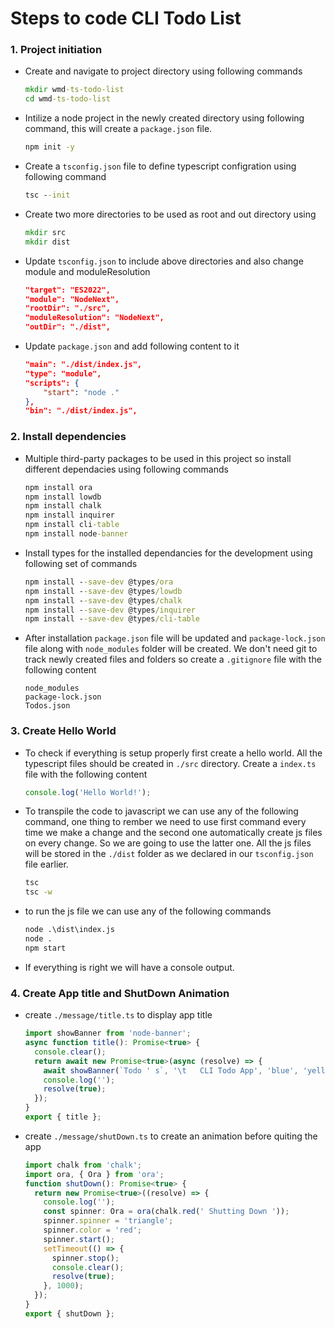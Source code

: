 # Steps to code CLI Todo List

### 1. Project initiation

- Create and navigate to project directory using following commands

  ```cmd
  mkdir wmd-ts-todo-list
  cd wmd-ts-todo-list
  ```

- Intilize a node project in the newly created directory using following command, this will create a `package.json` file.

  ```cmd
  npm init -y
  ```

- Create a `tsconfig.json` file to define typescript configration using following command

  ```cmd
  tsc --init
  ```

- Create two more directories to be used as root and out directory using

  ```cmd
  mkdir src
  mkdir dist
  ```

- Update `tsconfig.json` to include above directories and also change module and moduleResolution

  ```json
  "target": "ES2022",
  "module": "NodeNext",
  "rootDir": "./src",
  "moduleResolution": "NodeNext",
  "outDir": "./dist",
  ```

- Update `package.json` and add following content to it

  ```json
  "main": "./dist/index.js",
  "type": "module",
  "scripts": {
      "start": "node ."
  },
  "bin": "./dist/index.js",
  ```

### 2. Install dependencies

- Multiple third-party packages to be used in this project so install different dependacies using following commands

  ```cmd
  npm install ora
  npm install lowdb
  npm install chalk
  npm install inquirer
  npm install cli-table
  npm install node-banner
  ```

- Install types for the installed dependancies for the development using following set of commands

  ```cmd
  npm install --save-dev @types/ora
  npm install --save-dev @types/lowdb
  npm install --save-dev @types/chalk
  npm install --save-dev @types/inquirer
  npm install --save-dev @types/cli-table
  ```

- After installation `package.json` file will be updated and `package-lock.json` file along with `node_modules` folder will be created. We don't need git to track newly created files and folders so create a `.gitignore` file with the following content

  ```gitignore
  node_modules
  package-lock.json
  Todos.json
  ```

### 3. Create Hello World

- To check if everything is setup properly first create a hello world. All the typescript files should be created in `./src` directory. Create a `index.ts` file with the following content

  ```ts
  console.log('Hello World!');
  ```

- To transpile the code to javascript we can use any of the following command, one thing to rember we need to use first command every time we make a change and the second one automatically create js files on every change. So we are going to use the latter one. All the js files will be stored in the `./dist` folder as we declared in our `tsconfig.json` file earlier.

  ```cmd
  tsc
  tsc -w
  ```

- to run the js file we can use any of the following commands

  ```cmd
  node .\dist\index.js
  node .
  npm start
  ```

- If everything is right we will have a console output.

### 4. Create App title and ShutDown Animation

- create `./message/title.ts` to display app title

  ```ts
  import showBanner from 'node-banner';
  async function title(): Promise<true> {
    console.clear();
    return await new Promise<true>(async (resolve) => {
      await showBanner(`Todo ' s`, '\t   CLI Todo App', 'blue', 'yellow');
      console.log('');
      resolve(true);
    });
  }
  export { title };
  ```

- create `./message/shutDown.ts` to create an animation before quiting the app

  ```ts
  import chalk from 'chalk';
  import ora, { Ora } from 'ora';
  function shutDown(): Promise<true> {
    return new Promise<true>((resolve) => {
      console.log('');
      const spinner: Ora = ora(chalk.red(' Shutting Down '));
      spinner.spinner = 'triangle';
      spinner.color = 'red';
      spinner.start();
      setTimeout(() => {
        spinner.stop();
        console.clear();
        resolve(true);
      }, 1000);
    });
  }
  export { shutDown };
  ```
